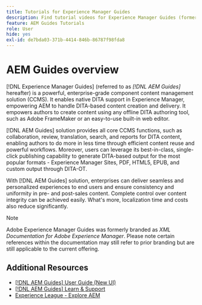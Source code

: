 ```yaml
---
title: Tutorials for Experience Manager Guides
description: Find tutorial videos for Experience Manager Guides (formerly XML Documentation for Adobe Experience Manager). Learn about native DITA support and structured authoring in Experience Manager.
feature: AEM Guides Tutorials
role: User
hide: yes 
exl-id: de7bda03-371b-4414-846b-86787f98fda8
---
```

# AEM Guides overview

[!DNL Experience Manager Guides] (referred to as _[!DNL AEM Guides]_ hereafter) is a powerful, enterprise-grade component content management solution (CCMS). It enables native DITA support in Experience Manager, empowering AEM to handle DITA-based content creation and delivery. It empowers authors to create content using any offline DITA authoring tool, such as Adobe FrameMaker or an easy-to-use built-in web editor.

[!DNL AEM Guides] solution provides all core CCMS functions, such as collaboration, review, translation, search, and reports for DITA content, enabling authors to do more in less time through efficient content reuse and powerful workflows. Moreover, users can leverage its best-in-class, single-click publishing capability to generate DITA-based output for the most popular formats - Experience Manager Sites, PDF, HTML5, EPUB, and custom output through DITA-OT.

With [!DNL AEM Guides] solution, enterprises can deliver seamless and personalized experiences to end users and ensure consistency and uniformity in pre- and post-sales content. Complete control over content integrity can be achieved easily. What's more, localization time and costs also reduce significantly.

>[!NOTE]
> 
> Adobe Experience Manager Guides was formerly branded as _XML Documentation for Adobe Experience Manager_. Please note certain references within the documentation may still refer to prior branding but are still applicable to the current offering.

## Additional Resources

* [[!DNL AEM Guides] User Guide (New UI)](https://experienceleague.adobe.com/en/docs/experience-manager-guides/using/overview)
* [[!DNL AEM Guides] Learn & Support](https://helpx.adobe.com/support/xml-documentation-for-experience-manager.html)
* [Experience League - Explore AEM](https://business.adobe.com/products/experience-manager/adobe-experience-manager.html)
